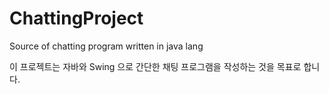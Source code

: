 # ChattingProject
Source of chatting program written in java lang

이 프로젝트는 자바와 Swing 으로 간단한 채팅 프로그램을 작성하는 것을 목표로 합니다.

